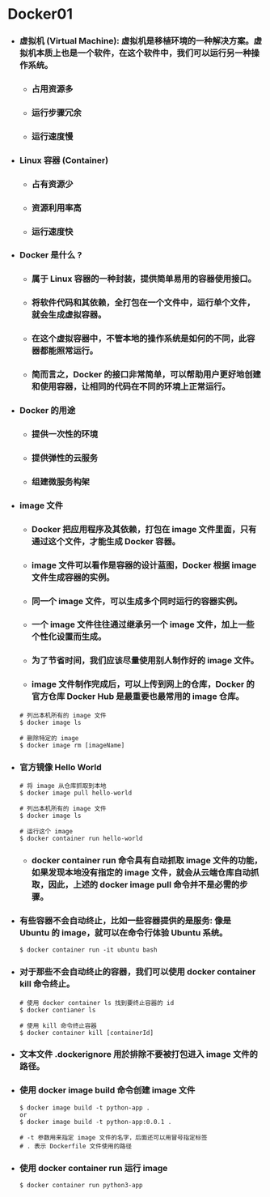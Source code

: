 Docker01
=====
* ### 虚拟机 (Virtual Machine): 虚拟机是移植环境的一种解决方案。虚拟机本质上也是一个软件，在这个软件中，我们可以运行另一种操作系统。
    * ### 占用资源多
    * ### 运行步骤冗余
    * ### 运行速度慢
* ### Linux 容器 (Container)
    * ### 占有资源少
    * ### 资源利用率高
    * ### 运行速度快
* ### Docker 是什么 ?
    * ### 属于 Linux 容器的一种封装，提供简单易用的容器使用接口。
    * ### 将软件代码和其依赖，全打包在一个文件中，运行单个文件，就会生成虚拟容器。
    * ### 在这个虚拟容器中，不管本地的操作系统是如何的不同，此容器都能照常运行。
    * ### 简而言之，Docker 的接口非常简单，可以帮助用户更好地创建和使用容器，让相同的代码在不同的环境上正常运行。
* ### Docker 的用途
    * ### 提供一次性的环境
    * ### 提供弹性的云服务
    * ### 组建微服务构架
* ### image 文件
    * ### Docker 把应用程序及其依赖，打包在 image 文件里面，只有通过这个文件，才能生成 Docker 容器。
    * ### image 文件可以看作是容器的设计蓝图，Docker 根据 image 文件生成容器的实例。
    * ### 同一个 image 文件，可以生成多个同时运行的容器实例。
    * ### 一个 image 文件往往通过继承另一个 image 文件，加上一些个性化设置而生成。
    * ### 为了节省时间，我们应该尽量使用别人制作好的 image 文件。
    * ### image 文件制作完成后，可以上传到网上的仓库，Docker 的官方仓库 Docker Hub 是最重要也最常用的 image 仓库。
    ```
    # 列出本机所有的 image 文件
    $ docker image ls

    # 删除特定的 image
    $ docker image rm [imageName]
    ```
* ### 官方镜像 Hello World
    ```
    # 将 image 从仓库抓取到本地
    $ docker image pull hello-world

    # 列出本机所有的 image 文件
    $ docker image ls

    # 运行这个 image
    $ docker container run hello-world
    ```
    * ### docker container run 命令具有自动抓取 image 文件的功能，如果发现本地没有指定的 image 文件，就会从云端仓库自动抓取，因此，上述的 docker image pull 命令并不是必需的步骤。
* ### 有些容器不会自动终止，比如一些容器提供的是服务: 像是 Ubuntu 的 image，就可以在命令行体验 Ubuntu 系统。
    ```
    $ docker container run -it ubuntu bash
    ```
* ### 对于那些不会自动终止的容器，我们可以使用 docker container kill 命令终止。
    ```
    # 使用 docker container ls 找到要终止容器的 id
    $ docker contianer ls 

    # 使用 kill 命令终止容器
    $ docker container kill [containerId]
    ```
* ### 文本文件 .dockerignore 用於排除不要被打包进入 image 文件的路径。
* ### 使用 docker image build 命令创建 image 文件
    ```
    $ docker image build -t python-app .
    or
    $ docker image build -t python-app:0.0.1 .

    # -t 参数用来指定 image 文件的名字，后面还可以用冒号指定标签
    # . 表示 Dockerfile 文件使用的路径
    ```
* ### 使用 docker container run 运行 image
    ```
    $ docker container run python3-app
    ```
<br />
